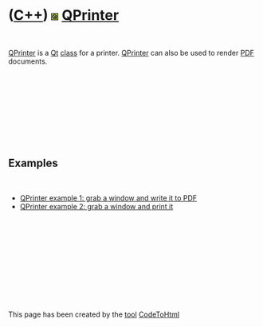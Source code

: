 



 

 

 

 

 

([C++](Cpp.htm)) ![Qt](PicQt.png) [QPrinter](CppQPrinter.htm)
=============================================================

 

[QPrinter](CppQPrinter.htm) is a [Qt](CppQt.htm) [class](CppClass.htm)
for a printer. [QPrinter](CppQPrinter.htm) can also be used to render
[PDF](CppPdf.htm) documents.

 

 

 

 

 

Examples
--------

 

-   [QPrinter example 1: grab a window and write it to
    PDF](CppQPrinterExample1.htm)
-   [QPrinter example 2: grab a window and print
    it](CppQPrinterExample2.htm)

 

 

 

 

 





 




This page has been created by the [tool](Tools.htm)
[CodeToHtml](ToolCodeToHtml.htm)
